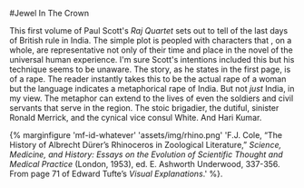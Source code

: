 #Jewel In The Crown

This first volume of Paul Scott's _Raj Quartet_ sets out to tell  of the last days of British rule in India.  The simple plot is peopled with characters that , on a whole, are representative not only of their time and place in the novel of the universal human experience.  I'm sure Scott's intentions included this but his technique seems to  be unaware.  The story, as he states in the first page, is of a rape.  The reader instantly takes this to be the actual rape of a woman but the language indicates a metaphorical rape of India.  But not _just_ India, in my view.  The metaphor can extend to the lives of even the soldiers and civil servants that serve in the region.  The stoic brigadier, the dutiful, sinister Ronald Merrick, and the cynical vice consul White.  And Hari Kumar.

{% marginfigure 'mf-id-whatever' 'assets/img/rhino.png' 'F.J. Cole, “The History of Albrecht Dürer’s Rhinoceros in Zoological Literature,” *Science, Medicine, and History: Essays on the Evolution of Scientific Thought and Medical Practice* (London, 1953), ed. E. Ashworth Underwood, 337-356. From page 71 of Edward Tufte’s *Visual Explanations*.' %}.
